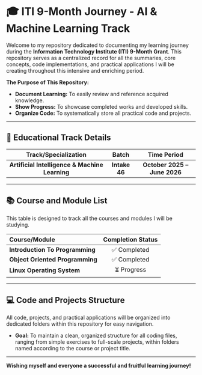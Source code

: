 # 🎓 ITI 9-Month Journey - AI & Machine Learning Track

Welcome to my repository dedicated to documenting my learning journey during the **Information Technology Institute (ITI) 9-Month Grant**. This repository serves as a centralized record for all the summaries, core concepts, code implementations, and practical applications I will be creating throughout this intensive and enriching period.

**The Purpose of This Repository:**

- **Document Learning:** To easily review and reference acquired knowledge.
- **Show Progress:** To showcase completed works and developed skills.
- **Organize Code:** To systematically store all practical code and projects.

---

## 🎯 Educational Track Details

|              Track/Specialization              |     Batch     |         Time Period          |
| :--------------------------------------------: | :-----------: | :--------------------------: |
| **Artificial Intelligence & Machine Learning** | **Intake 46** | **October 2025 – June 2026** |

---

## 📚 Course and Module List

This table is designed to track all the courses and modules I will be studying.

| Course/Module                   | Completion Status |
| :------------------------------ | :---------------: |
| **Introduction To Programming** |   ✅ Completed    |
| **Object Oriented Programming** |   ✅ Completed    |
| **Linux Operating System**      |    ⏳ Progress    |

---

## 💻 Code and Projects Structure

All code, projects, and practical applications will be organized into dedicated folders within this repository for easy navigation.

- **Goal:** To maintain a clean, organized structure for all coding files, ranging from simple exercises to full-scale projects, within folders named according to the course or project title.

---

**Wishing myself and everyone a successful and fruitful learning journey!**
